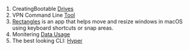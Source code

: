 
1. CreatingBootable [Drives](https://github.com/TechUnRestricted/windiskwriter/releases/)
2. VPN Command Line [Tool](https://github.com/Timac/VPNStatus/releases)
3. [Rectangles](https://rectangleapp.com/) is an app that helps move and resize windows in macOS using keyboard shortcuts or snap areas. 
4. Monitering [Data Usage](https://apps.apple.com/us/app/bandwidth/id490461369?mt=12)
5. The best looking CLI: [Hyper](https://hyper.is/)
